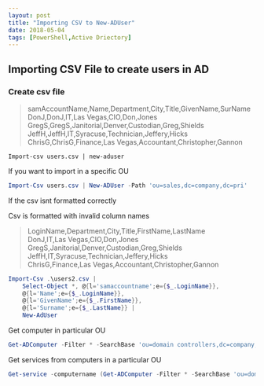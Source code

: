 ```yaml
---
layout: post
title: "Importing CSV to New-ADUser"
date: 2018-05-04
tags: [PowerShell,Active Driectory]
---
```


## Importing CSV File to create users in AD

### Create csv file
>samAccountName,Name,Department,City,Title,GivenName,SurName\
>DonJ,DonJ,IT,Las Vegas,CIO,Don,Jones\
>GregS,GregS,Janitorial,Denver,Custodian,Greg,Shields\
>JeffH,JeffH,IT,Syracuse,Technician,Jeffery,Hicks\
>ChrisG,ChrisG,Finance,Las Vegas,Accountant,Christopher,Gannon

```powersehll
Import-csv users.csv | new-aduser
```

If you want to import in a specific OU

```powershell
Import-Csv users.csv | New-ADUser -Path 'ou=sales,dc=company,dc=pri'
```

If the csv isnt formatted correctly

Csv is formatted with invalid column names
>LoginName,Department,City,Title,FirstName,LastName\
>DonJ,IT,Las Vegas,CIO,Don,Jones\
>GregS,Janitorial,Denver,Custodian,Greg,Shields\
>JeffH,IT,Syracuse,Technician,Jeffery,Hicks\
>ChrisG,Finance,Las Vegas,Accountant,Christopher,Gannon

```powershell
Import-Csv .\users2.csv |
    Select-Object *, @{l='samaccountname';e={$_.LoginName}},
	@{l='Name';e={$_.LoginName}},
	@{l='GivenName';e={$_.FirstName}},
	@{l='Surname';e={$_.LastName}} |
    New-AdUser
```

Get computer in particular OU

```powershell
Get-ADComputer -Filter * -SearchBase 'ou=domain controllers,dc=company,dc=pri' | Select-Object -ExpandProperty name
```

Get services from computers in a particular OU

```powershell
Get-service -computername (Get-ADComputer -Filter * -SearchBase 'ou=domain controllers,dc=company,dc=pri' | Select-Object -ExpandProperty name)
```
